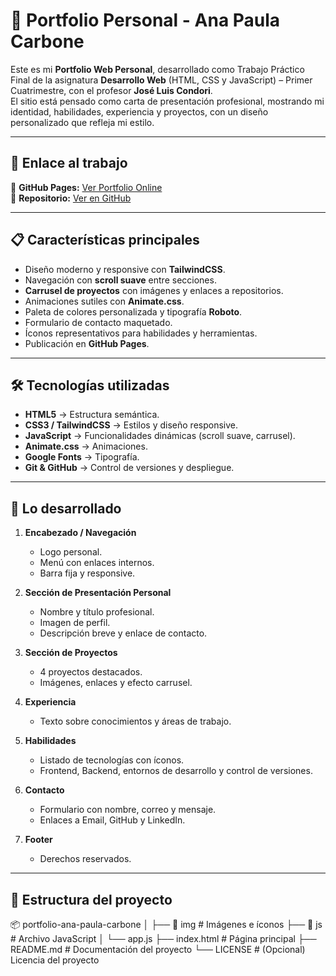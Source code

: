 # 🌸 Portfolio Personal - Ana Paula Carbone

Este es mi **Portfolio Web Personal**, desarrollado como Trabajo Práctico Final de la asignatura **Desarrollo Web** (HTML, CSS y JavaScript) – Primer Cuatrimestre, con el profesor **José Luis Condori**.  
El sitio está pensado como carta de presentación profesional, mostrando mi identidad, habilidades, experiencia y proyectos, con un diseño personalizado que refleja mi estilo.

---

## 🔗 Enlace al trabajo
📍 **GitHub Pages:** [Ver Portfolio Online](https://pipicarbone.github.io/Potfolio-Ana-Paula-Carbone/)  
📍 **Repositorio:** [Ver en GitHub](https://github.com/pipicarbone/portfolio-ana-paula-carbone)

---

## 📋 Características principales
- Diseño moderno y responsive con **TailwindCSS**.
- Navegación con **scroll suave** entre secciones.
- **Carrusel de proyectos** con imágenes y enlaces a repositorios.
- Animaciones sutiles con **Animate.css**.
- Paleta de colores personalizada y tipografía **Roboto**.
- Formulario de contacto maquetado.
- Íconos representativos para habilidades y herramientas.
- Publicación en **GitHub Pages**.

---

## 🛠️ Tecnologías utilizadas
- **HTML5** → Estructura semántica.
- **CSS3 / TailwindCSS** → Estilos y diseño responsive.
- **JavaScript** → Funcionalidades dinámicas (scroll suave, carrusel).
- **Animate.css** → Animaciones.
- **Google Fonts** → Tipografía.
- **Git & GitHub** → Control de versiones y despliegue.

---

## 📌 Lo desarrollado
1. **Encabezado / Navegación**
   - Logo personal.
   - Menú con enlaces internos.
   - Barra fija y responsive.

2. **Sección de Presentación Personal**
   - Nombre y título profesional.
   - Imagen de perfil.
   - Descripción breve y enlace de contacto.

3. **Sección de Proyectos**
   - 4 proyectos destacados.
   - Imágenes, enlaces y efecto carrusel.

4. **Experiencia**
   - Texto sobre conocimientos y áreas de trabajo.

5. **Habilidades**
   - Listado de tecnologías con íconos.
   - Frontend, Backend, entornos de desarrollo y control de versiones.

6. **Contacto**
   - Formulario con nombre, correo y mensaje.
   - Enlaces a Email, GitHub y LinkedIn.

7. **Footer**
   - Derechos reservados.

---

## 📂 Estructura del proyecto
📦 portfolio-ana-paula-carbone
│
├── 📂 img # Imágenes e íconos
├── 📂 js # Archivo JavaScript
│ └── app.js
├── index.html # Página principal
├── README.md # Documentación del proyecto
└── LICENSE # (Opcional) Licencia del proyecto
